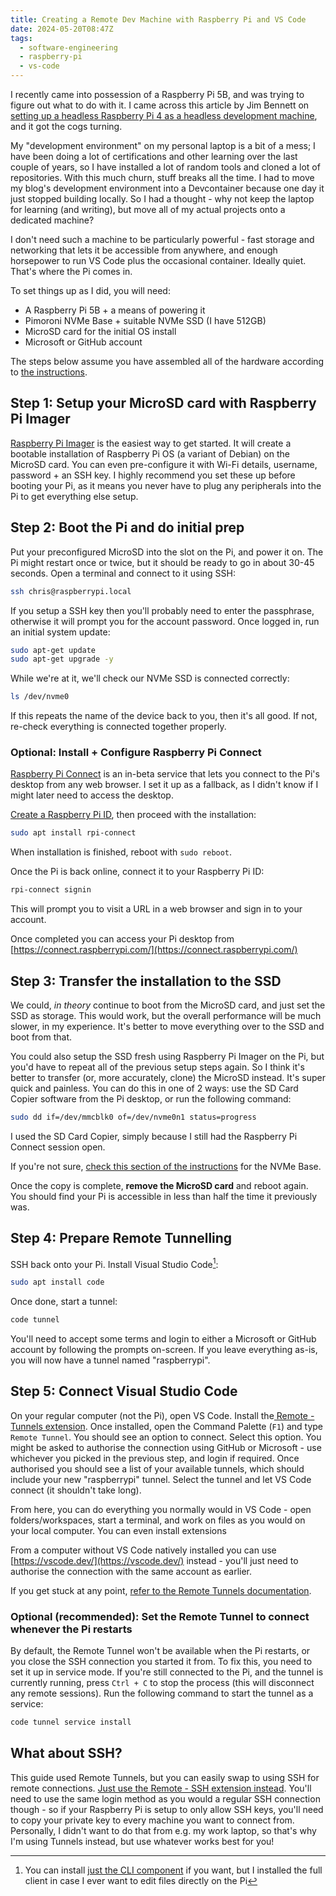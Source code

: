 ```yaml
---
title: Creating a Remote Dev Machine with Raspberry Pi and VS Code
date: 2024-05-20T08:47Z
tags:
  - software-engineering
  - raspberry-pi
  - vs-code
---
```

I recently came into possession of a Raspberry Pi 5B, and was trying to figure out what to do with it. I came across this article by Jim Bennett on [setting up a headless Raspberry Pi 4 as a headless development machine](https://www.raspberrypi.com/news/coding-on-raspberry-pi-remotely-with-visual-studio-code/), and it got the cogs turning.

My "development environment" on my personal laptop is a bit of a mess; I have been doing a lot of certifications and other learning over the last couple of years, so I have installed a lot of random tools and cloned a lot of repositories. With this much churn, stuff breaks all the time. I had to move my blog's development environment into a Devcontainer because one day it just stopped building locally. So I had a thought - why not keep the laptop for learning (and writing), but move all of my actual projects onto a dedicated machine?

I don't need such a machine to be particularly powerful - fast storage and networking that lets it be accessible from anywhere, and enough horsepower to run VS Code plus the occasional container. Ideally quiet. That's where the Pi comes in.

To set things up as I did, you will need:
- A Raspberry Pi 5B + a means of powering it
- Pimoroni NVMe Base + suitable NVMe SSD (I have 512GB)
- MicroSD card for the initial OS install
- Microsoft or GitHub account

The steps below assume you have assembled all of the hardware according to [the instructions](https://learn.pimoroni.com/article/getting-started-with-nvme-base).

## Step 1: Setup your MicroSD card with Raspberry Pi Imager
[Raspberry Pi Imager](https://www.raspberrypi.com/software/) is the easiest way to get started. It will create a bootable installation of Raspberry Pi OS (a variant of Debian) on the MicroSD card. You can even pre-configure it with Wi-Fi details, username, password + an SSH key. I highly recommend you set these up before booting your Pi, as it means you never have to plug any peripherals into the Pi to get everything else setup.

## Step 2: Boot the Pi and do initial prep
Put your preconfigured MicroSD into the slot on the Pi, and power it on. The Pi might restart once or twice, but it should be ready to go in about 30-45 seconds. Open a terminal and connect to it using SSH:

```bash
ssh chris@raspberrypi.local
```

If you setup a SSH key then you'll probably need to enter the passphrase, otherwise it will prompt you for the account password. Once logged in, run an initial system update:

```bash
sudo apt-get update
sudo apt-get upgrade -y
```

While we're at it, we'll check our NVMe SSD is connected correctly:

```bash
ls /dev/nvme0
```

If this repeats the name of the device back to you, then it's all good. If not, re-check everything is connected together properly.

### Optional: Install + Configure Raspberry Pi Connect
[Raspberry Pi Connect](https://www.raspberrypi.com/documentation/services/connect.html) is an in-beta service that lets you connect to the Pi's desktop from any web browser. I set it up as a fallback, as I didn't know if I might later need to access the desktop.

[Create a Raspberry Pi ID](https://www.raspberrypi.com/documentation/services/id.html#create-a-raspberry-pi-id), then proceed with the installation:

```bash
sudo apt install rpi-connect
```

When installation is finished, reboot with `sudo reboot`.

Once the Pi is back online, connect it to your Raspberry Pi ID:

```bash
rpi-connect signin
```

This will prompt you to visit a URL in a web browser and sign in to your account.

Once completed you can access your Pi desktop from [https://connect.raspberrypi.com/](https://connect.raspberrypi.com/)

## Step 3: Transfer the installation to the SSD
We could, *in theory* continue to boot from the MicroSD card, and just set the SSD as storage. This would work, but the overall performance will be much slower, in my experience. It's better to move everything over to the SSD and boot from that.

You could also setup the SSD fresh using Raspberry Pi Imager on the Pi, but you'd have to repeat all of the previous setup steps again. So I think it's better to transfer (or, more accurately, clone) the MicroSD instead. It's super quick and painless. You can do this in one of 2 ways: use the SD Card Copier software from the Pi desktop, or run the following command:

```bash
sudo dd if=/dev/mmcblk0 of=/dev/nvme0n1 status=progress
```

I used the SD Card Copier, simply because I still had the Raspberry Pi Connect session open.

If you're not sure, [check this section of the instructions](https://learn.pimoroni.com/article/getting-started-with-nvme-base#os-installation-options) for the NVMe Base.

Once the copy is complete, **remove the MicroSD card** and reboot again. You should find your Pi is accessible in less than half the time it previously was.

## Step 4: Prepare Remote Tunnelling
SSH back onto your Pi. Install Visual Studio Code[^1]:

```bash
sudo apt install code
```

Once done, start a tunnel:

```bash
code tunnel
```

You'll need to accept some terms and login to either a Microsoft or GitHub account by following the prompts on-screen. If you leave everything as-is, you will now have a tunnel named "raspberrypi".

## Step 5:  Connect Visual Studio Code
On your regular computer (not the Pi), open VS Code. Install the[ Remote - Tunnels extension](https://marketplace.visualstudio.com/items?itemName=ms-vscode.remote-server). Once installed, open the Command Palette (`F1`) and type `Remote Tunnel`. You should see an option to connect. Select this option. You might be asked to authorise the connection using GitHub or Microsoft - use whichever you picked in the previous step, and login if required. Once authorised you should see a list of your available tunnels, which should include your new "raspberrypi" tunnel. Select the tunnel and let VS Code connect (it shouldn't take long).

From here, you can do everything you normally would in VS Code - open folders/workspaces, start a terminal, and work on files as you would on your local computer. You can even install extensions

From a computer without VS Code natively installed you can use [https://vscode.dev/](https://vscode.dev/) instead - you'll just need to authorise the connection with the same account as earlier.

If you get stuck at any point, [refer to the Remote Tunnels documentation](https://code.visualstudio.com/docs/remote/tunnels).

### Optional (recommended): Set the Remote Tunnel to connect whenever the Pi restarts
By default, the Remote Tunnel won't be available when the Pi restarts, or you close the SSH connection you started it from. To fix this, you need to set it up in service mode. If you're still connected to the Pi, and the tunnel is currently running, press `Ctrl + C` to stop the process (this will disconnect any remote sessions). Run the following command to start the tunnel as a service:

```bash
code tunnel service install
```

## What about SSH?
This guide used Remote Tunnels, but you can easily swap to using SSH for remote connections. [Just use the Remote - SSH extension instead](https://marketplace.visualstudio.com/items?itemName=ms-vscode-remote.remote-ssh). You'll need to use the same login method as you would a regular SSH connection though - so if your Raspberry Pi is setup to only allow SSH keys, you'll need to copy your private key to every machine you want to connect from. Personally, I didn't want to do that from e.g. my work laptop, so that's why I'm using Tunnels instead, but use whatever works best for you!

[^1]: You can install [just the CLI component](https://code.visualstudio.com/docs/remote/tunnels#_using-the-code-cli) if you want, but I installed the full client in case I ever want to edit files directly on the Pi